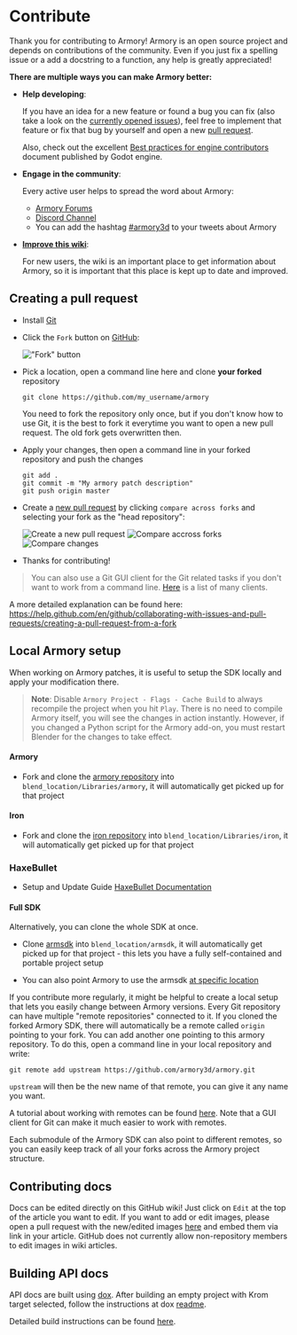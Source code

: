 # Contribute

Thank you for contributing to Armory! Armory is an open source project and depends on contributions of the community. Even if you just fix a spelling issue or a add a docstring to a function, any help is greatly appreciated!

**There are multiple ways you can make Armory better:**
- **Help developing**:

  If you have an idea for a new feature or found a bug you can fix (also take a look on the [currently opened issues](https://github.com/armory3d/armory/issues?q=is%3Aopen+is%3Aissue)), feel free to implement that feature or fix that bug by yourself and open a new [pull request](#creating-a-pull-request).

  Also, check out the excellent [Best practices for engine contributors](https://docs.godotengine.org/en/stable/community/contributing/best_practices_for_engine_contributors.html) document published by Godot engine.
- **Engage in the community**:

  Every active user helps to spread the word about Armory:
  - [Armory Forums](https://forums.armory3d.org/)
  - [Discord Channel](https://discordapp.com/invite/axq6qWV)
  - You can add the hashtag [#armory3d](https://twitter.com/hashtag/armory3d) to your tweets about Armory
- **[Improve this wiki](#contributing-docs)**:
  
  For new users, the wiki is an important place to get information about Armory, so it is important that this place is kept up to date and improved.


## Creating a pull request

- Install [Git](https://git-scm.com/download/win)
- Click the `Fork` button on [GitHub](https://github.com/armory3d/armory):

  !["Fork" button](https://github.com/armory3d/armory_wiki_images/raw/master/dev/contribute/fork_button.jpg)
- Pick a location, open a command line here and clone **your forked** repository
  ```batch
  git clone https://github.com/my_username/armory
  ```
  You need to fork the repository only once, but if you don't know how to use Git, it is the best to fork it everytime you want to open a new pull request. The old fork gets overwritten then.

- Apply your changes, then open a command line in your forked repository and push the changes
  ```batch
  git add .
  git commit -m "My armory patch description"
  git push origin master
  ```
- Create a [new pull request](https://github.com/armory3d/armory/compare?expand=1) by clicking `compare across forks` and selecting your fork as the "head repository":

  ![Create a new pull request](https://github.com/armory3d/armory_wiki_images/raw/master/dev/contribute/new_pull_request.jpg)
  ![Compare accross forks](https://github.com/armory3d/armory_wiki_images/raw/master/dev/contribute/compare_across_forks.jpg)
  ![Compare changes](https://github.com/armory3d/armory_wiki_images/raw/master/dev/contribute/compare_changes.jpg)

- Thanks for contributing!

> You can also use a Git GUI client for the Git related tasks if you don't want to work from a command line. [Here](https://git-scm.com/downloads/guis) is a list of many clients.

A more detailed explanation can be found here: https://help.github.com/en/github/collaborating-with-issues-and-pull-requests/creating-a-pull-request-from-a-fork

## Local Armory setup

When working on Armory patches, it is useful to setup the SDK locally and apply your modification there.

> **Note**: Disable `Armory Project - Flags - Cache Build` to always recompile the project when you hit `Play`. There is no need to compile Armory itself, you will see the changes in action instantly. However, if you changed a Python script for the Armory add-on, you must restart Blender for the changes to take effect. 

#### Armory

- Fork and clone the [armory repository](https://github.com/armory3d/armory) into `blend_location/Libraries/armory`, it will automatically get picked up for that project

#### Iron

- Fork and clone the [iron repository](https://github.com/armory3d/iron) into `blend_location/Libraries/iron`, it will automatically get picked up for that project

### HaxeBullet

- Setup and Update Guide [HaxeBullet Documentation](haxebullet)

#### Full SDK

Alternatively, you can clone the whole SDK at once.

- Clone [armsdk](https://github.com/armory3d/armsdk) into `blend_location/armsdk`, it will automatically get picked up for that project - this lets you have a fully self-contained and portable project setup

- You can also point Armory to use the armsdk [at specific location](gitversion?id=manual-clone)

If you contribute more regularly, it might be helpful to create a local setup that lets you easily change between Armory versions. Every Git repository can have multiple "remote repositories" connected to it.
If you cloned the forked Armory SDK, there will automatically be a remote called `origin` pointing to your fork. You can add another one pointing to this armory repository. To do this, open a command line in your local repository and write:
```batch
git remote add upstream https://github.com/armory3d/armory.git
```
`upstream` will then be the new name of that remote, you can give it any name you want.

A tutorial about working with remotes can be found [here](https://git-scm.com/book/en/v2/Git-Basics-Working-with-Remotes). Note that a GUI client for Git can make it much easier to work with remotes.

Each submodule of the Armory SDK can also point to different remotes, so you can easily keep track of all your forks across the Armory project structure.

## Contributing docs

Docs can be edited directly on this GitHub wiki! Just click on `Edit` at the top of the article you want to edit. If you want to add or edit images, please open a pull request with the new/edited images [here](https://github.com/armory3d/armory_wiki_images) and embed them via link in your article. GitHub does not currently allow non-repository members to edit images in wiki articles.

## Building API docs

API docs are built using [dox](https://github.com/HaxeFoundation/dox). After building an empty project with Krom target selected, follow the instructions at dox [readme](https://github.com/HaxeFoundation/dox#usage).

Detailed build instructions can be found [here](https://github.com/armory3d/armsdk/tree/master/api).
